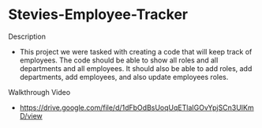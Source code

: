 # Stevies-Employee-Tracker

Description
* This project we were tasked with creating a code that will keep track of employees. The code should be able to show all roles and all departments and all employees. It should also be able to add roles, add departments, add employees, and also update employees roles.

Walkthrough Video
* https://drive.google.com/file/d/1dFbOdBsUoqUqETlaIGOvYpjSCn3UIKmD/view
